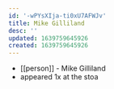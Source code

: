 ```yaml
---
id: '-wPYsXIja-ti0xU7AFWJv'
title: Mike Gilliland
desc: ''
updated: 1639759645926
created: 1639759645926
---
```



- [[person]] - Mike Gilliland
- appeared 1x at the stoa
